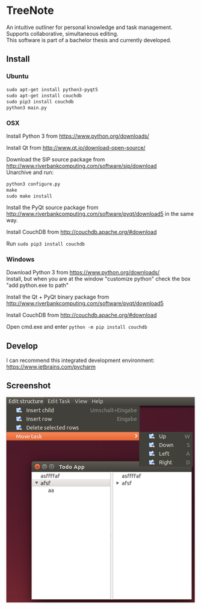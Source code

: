# TreeNote
An intuitive outliner for personal knowledge and task management. Supports collaborative, simultaneous editing.<br>
This software is part of a bachelor thesis and currently developed.


## Install
### Ubuntu
    sudo apt-get install python3-pyqt5
    sudo apt-get install couchdb
    sudo pip3 install couchdb
    python3 main.py
    
### OSX
Install Python 3 from https://www.python.org/downloads/

Install Qt from http://www.qt.io/download-open-source/

Download the SIP source package from http://www.riverbankcomputing.com/software/sip/download<br>
Unarchive and run:

    python3 configure.py
    make
    sudo make install

Install the PyQt source package from http://www.riverbankcomputing.com/software/pyqt/download5 in the same way.

Install CouchDB from http://couchdb.apache.org/#download

Run `sudo pip3 install couchdb`

### Windows
Download Python 3 from https://www.python.org/downloads/<br>
Install, but when you are at the window "customize python" check the box "add python.exe to path"

Install the Qt + PyQt binary package from http://www.riverbankcomputing.com/software/pyqt/download5

Install CouchDB from http://couchdb.apache.org/#download

Open cmd.exe and enter `python -m pip install couchdb`

## Develop
I can recommend this integrated development environment: https://www.jetbrains.com/pycharm

## Screenshot

![Screemshot](/images/screenshot.png)